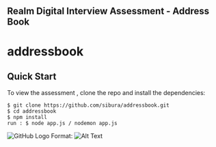 ## Realm Digital Interview Assessment - Address Book

# addressbook 

## Quick Start

To view the assessment , clone the repo and install the dependencies:

```
$ git clone https://github.com/sibura/addressbook.git  
$ cd addressbook
$ npm install
run : $ node app.js / nodemon app.js
```
![GitHub Logo](/images/logo.png)
Format: ![Alt Text](url)
